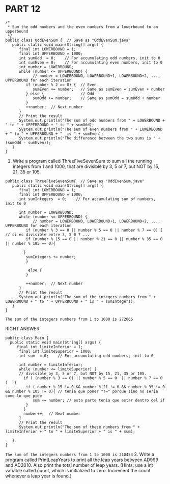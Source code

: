 # PART 12
```javascript=
/*
 * Sum the odd numbers and the even numbers from a lowerbound to an upperbound
 */
public class OddEvenSum {  // Save as "OddEvenSum.java"
   public static void main(String[] args) {
      final int LOWERBOUND = 1;
      final int UPPERBOUND = 1000;
      int sumOdd  = 0;    // For accumulating odd numbers, init to 0
      int sumEven = 0;    // For accumulating even numbers, init to 0
      int number = LOWERBOUND;
      while (number <= UPPERBOUND) {
            // number = LOWERBOUND, LOWERBOUND+1, LOWERBOUND+2, ..., UPPERBOUND for each iteration
         if (number % 2 == 0) {  // Even
            sumEven += number;   // Same as sumEven = sumEven + number
         } else {                // Odd
            sumOdd += number;    // Same as sumOdd = sumOdd + number
         }
         ++number;  // Next number
      } 
      // Print the result
      System.out.println("The sum of odd numbers from " + LOWERBOUND + " to " + UPPERBOUND + " is " + sumOdd);
      System.out.println("The sum of even numbers from " + LOWERBOUND + " to " + UPPERBOUND + "  is " + sumEven);
      System.out.println("The difference between the two sums is " + (sumOdd - sumEven));
   }
}
```
1. Write a program called ThreeFiveSevenSum to sum all the running integers from 1 and 1000, that are divisible by 3, 5 or 7, but NOT by 15, 21, 35 or 105.

```javascript=
public class ThreeFiveSevenSum{  // Save as "OddEvenSum.java"
   public static void main(String[] args) {
      final int LOWERBOUND = 1;
      final int UPPERBOUND = 1000;
      int sumIntegers  = 0;    // For accumulating sum of numbers, init to 0

      int number = LOWERBOUND;
      while (number <= UPPERBOUND) {
            // number = LOWERBOUND, LOWERBOUND+1, LOWERBOUND+2, ..., UPPERBOUND for each iteration
         if (number % 3 == 0 || number % 5 == 0 || number % 7 == 0) {  // si es divisible entre 3, 5 0 7 ...
         if (number % 15 == 0 || number % 21 == 0 || number % 35 == 0 || number % 105 == 0){
             
        }
         sumIntegers += number;    
         }
          
          else {               
         }
          
         ++number;  // Next number
      } 
      // Print the result
      System.out.println("The sum of the integers numbers from " + LOWERBOUND + " to " + UPPERBOUND + " is " + sumIntegers);
   }
}
```
``The sum of the integers numbers from 1 to 1000 is 272066``

RIGHT ANSWER
```javascript=
public class Main {
  public static void main(String[] args) {
     final int limiteInferior = 1;
      final int limiteSuperior = 1000;
      int sum  = 0;    // For accumulating odd numbers, init to 0
 
      int number = limiteInferior;
      while (number <= limiteSuperior) {
      // divisible by 3, 5 or 7, but NOT by 15, 21, 35 or 105.
		if ( (number % 3 == 0) || number % 5 == 0  || number % 7 == 0 )   {
         if ( number % 15 != 0 && number % 21 != 0 && number % 35 != 0 && number % 105 != 0){ // tenia que poner "!=" porque sino no seria como lo que pide
         	sum += number; // esta parte tenia que estar dentro del if
         }
        }
        number++;  // Next number
      } 
      // Print the result
      System.out.println("The sum of these numbers from " + limiteInferior + " to " + limiteSuperior + " is " + sum);
 
   }
}
```
``The sum of the integers numbers from 1 to 1000 is 210453``
2. Write a program called PrintLeapYears to print all the leap years between AD999 and AD2010. Also print the total number of leap years. (Hints: use a int variable called count, which is initialized to zero. Increment the count whenever a leap year is found.) 
